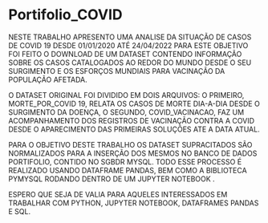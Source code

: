 # Portifolio_COVID
NESTE TRABALHO APRESENTO UMA ANALISE DA SITUAÇÃO DE CASOS DE COVID 19 DESDE 01/01/2020 ATÉ 24/04/2022
PARA ESTE OBJETIVO FOI FEITO O DOWNLOAD DE UM DATASET CONTENDO INFORMAÇÃO SOBRE OS CASOS CATALOGADOS 
AO REDOR DO MUNDO DESDE O SEU SURGIMENTO E OS ESFORÇOS MUNDIAIS PARA VACINAÇÃO DA POPULAÇÃO AFETADA.

O DATASET ORIGINAL FOI DIVIDIDO EM DOIS ARQUIVOS: O PRIMEIRO, MORTE_POR_COVID 19,  RELATA OS CASOS
DE MORTE DIA-A-DIA DESDE O SURGIMENTO DA DOENÇA, O SEGUNDO, COVID_VACINACAO, FAZ UM ACOMPANHAMENTO
DOS REGISTROS DE VACINAÇÃO CONTRA A COVID DESDE O APARECIMENTO DAS PRIMEIRAS SOLUÇÕES ATE A DATA ATUAL.

PARA O OBJETIVO DESTE TRABALHO OS DATASET SUPRACITADOS SÃO NORMALIZADOS PARA A INSERÇÃO DOS MESMOS NO 
BANCO DE DADOS PORTIFOLIO, CONTIDO NO SGBDR MYSQL. TODO ESSE PROCESSO É REALIZADO USANDO DATAFRAME PANDAS,
BEM COMO A BIBLIOTECA PYMYSQL RODANDO DENTRO DE UM JUPYTER NOTEBOOK .

ESPERO QUE SEJA DE VALIA PARA AQUELES INTERESSADOS EM TRABALHAR COM PYTHON, JUPYTER NOTEBOOK, DATAFRAMES
PANDAS E SQL.
